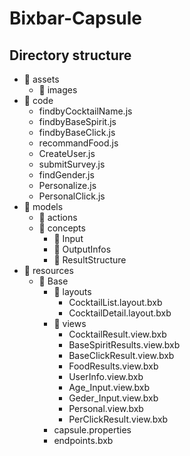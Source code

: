# Bixbar-Capsule

## Directory structure
- 📁 assets
  - 📁 images
- 📁 code
  - findbyCocktailName.js
  - findbyBaseSpirit.js  
  - findbyBaseClick.js
  - recommandFood.js
  - CreateUser.js
  - submitSurvey.js
  - findGender.js
  - Personalize.js
  - PersonalClick.js
- 📁 models
  - 📁 actions
  - 📁 concepts
    - 📁 Input
    - 📁 OutputInfos
    - 📁 ResultStructure
- 📁 resources
  - 📁 Base
    - 📁 layouts
      - CocktailList.layout.bxb
      - CocktailDetail.layout.bxb
    - 📁 views
      - CocktailResult.view.bxb
      - BaseSpiritResults.view.bxb
      - BaseClickResult.view.bxb
      - FoodResults.view.bxb
      - UserInfo.view.bxb
      - Age_Input.view.bxb
      - Geder_Input.view.bxb
      - Personal.view.bxb
      - PerClickResult.view.bxb
    - capsule.properties
    - endpoints.bxb
